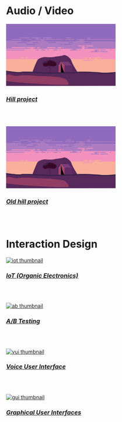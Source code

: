 # Audio / Video

<p>
  <a href="https://sarah-wach.github.io/hill.html">
    <img src="/assets/bgDay.png" alt="hill thumbnail" width="300">
  </a>
</p>

###  [*Hill project*](hill.md)
<br/>
<br/>

<p>
  <a href="https://sarah-wach.github.io/hillold.html">
    <img src="/assets/bgDay.png" alt="hill thumbnail" width="300">
  </a>
</p>

###  [*Old hill project*](hill.md)
<br/>
<br/>


# Interaction Design

<p>
  <a href="https://sarah-wach.github.io/iot.html">
    <img src="/assets/iot/thumbnail.png" alt="iot thumbnail" width="300">
  </a>
</p>

###  [*IoT (Organic Electronics)*](iot.md)
<br/>
<br/>
<p>
  <a href="https://sarah-wach.github.io/assets/ab/AB_Testing.pdf">
    <img src="/assets/ab/thumbnail.png" alt="ab thumbnail" width="300">
  </a>
</p>

### [*A/B Testing*](/assets/ab/AB_Testing.pdf)
<br/>
<br/>
<p>
  <a href="https://sarah-wach.github.io/vui.html">
    <img src="/assets/vui/thumbnail.png" alt="vui thumbnail" width="300">
  </a>
</p>


###  [*Voice User Interface*](vui.md)
<br/>
<br/>
<p>
  <a href="https://sarah-wach.github.io/gui.html">
    <img src="/assets/gui/thumbnail.png" alt="gui thumbnail" width="300">
  </a>
</p>

###  [*Graphical User Interfaces*](gui.md)
